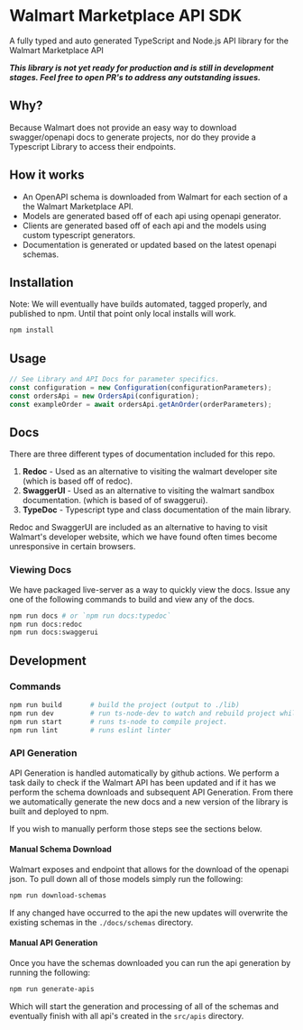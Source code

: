 # Walmart Marketplace API SDK

A fully typed and auto generated TypeScript and Node.js API library for the Walmart Marketplace API

_**This library is not yet ready for production and is still in development stages. Feel free to open PR's to address
any outstanding issues.**_

## Why?

Because Walmart does not provide an easy way to download swagger/openapi docs to generate projects, nor do they provide
a Typescript Library to access their endpoints.

## How it works

-   An OpenAPI schema is downloaded from Walmart for each section of a the Walmart Marketplace API.
-   Models are generated based off of each api using openapi generator.
-   Clients are generated based off of each api and the models using custom typescript generators.
-   Documentation is generated or updated based on the latest openapi schemas.

## Installation

Note: We will eventually have builds automated, tagged properly, and published to npm. Until that point only local
installs will work.

```sh
npm install
```

## Usage

```typescript
// See Library and API Docs for parameter specifics.
const configuration = new Configuration(configurationParameters);
const ordersApi = new OrdersApi(configuration);
const exampleOrder = await ordersApi.getAnOrder(orderParameters);
```

## Docs

There are three different types of documentation included for this repo.

1. **Redoc** - Used as an alternative to visiting the walmart developer site (which is based off of redoc).
2. **SwaggerUI** - Used as an alternative to visiting the walmart sandbox documentation. (which is based of of swaggerui).
3. **TypeDoc** - Typescript type and class documentation of the main library.

Redoc and SwaggerUI are included as an alternative to having to visit Walmart's developer website, which we have
found often times become unresponsive in certain browsers.

### Viewing Docs

We have packaged live-server as a way to quickly view the docs. Issue any one of the following commands to build and
view any of the docs.

```sh
npm run docs # or `npm run docs:typedoc`
npm run docs:redoc
npm run docs:swaggerui
```

## Development

### Commands

```sh
npm run build       # build the project (output to ./lib)
npm run dev         # run ts-node-dev to watch and rebuild project while in development.
npm run start       # runs ts-node to compile project.
npm run lint        # runs eslint linter
```

### API Generation

API Generation is handled automatically by github actions. We perform a task daily to check if the Walmart API has
been updated and if it has we perform the schema downloads and subsequent API Generation. From there we automatically
generate the new docs and a new version of the library is built and deployed to npm.

If you wish to manually perform those steps see the sections below.

#### Manual Schema Download

Walmart exposes and endpoint that allows for the download of the openapi json. To pull down all of those models simply
run the following:

```sh
npm run download-schemas
```

If any changed have occurred to the api the new updates will overwrite the existing schemas in the `./docs/schemas`
directory.

#### Manual API Generation

Once you have the schemas downloaded you can run the api generation by running the following:

```sh
npm run generate-apis
```

Which will start the generation and processing of all of the schemas and eventually finish with all api's created in
the `src/apis` directory.
